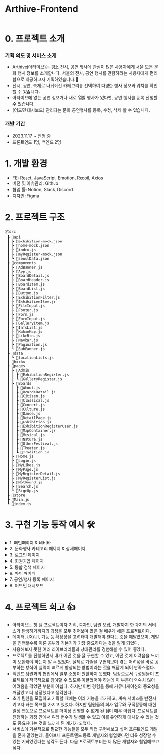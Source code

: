 # Arthive-Frontend

<img alt="" src="https://img1.daumcdn.net/thumb/R1280x0/?scode=mtistory2&fname=https%3A%2F%2Fblog.kakaocdn.net%2Fdn%2FcFDeKg%2FbtsAPXufKUu%2FUSRknuDPdlFkaWfpPgPS2k%2Fimg.png">


# 0. 프로젝트 소개
### 기획 의도 및 서비스 소개

- Arthive(아타이브)는 평소 전시, 공연 행사에 관심이 많은 사용자에게 서울 모든 문화 행사 정보를 소개합니다. 서울의 전시, 공연 행사를 관람하려는 사용자에게 편리함으로 제공하고자 기획하였습니다.🎨
- 전시, 공연, 축제로 나뉘어진 카테고리를 선택하여 다양한 행사 정보와 위치를 확인할 수 있습니다.
- 아타이브에 없는 공연 정보거나 새로 열릴 행사가 있다면, 공연 행사를 등록 신청할 수 있습니다.
- (어드민 대시보드) 관리자는 문화 공연행사를 등록, 수정, 삭제 할 수 있습니다. 

### 개발 기간

- 2023.11.17 ~ 진행 중
- 프론트엔드 1명, 백엔드 2명

  
# 1. 개발 환경
- FE: React, JavaScript, Emotion, Recoil, Axios
- 버전 및 이슈관리: Github
- 협업 툴: Notion, Slack, Discord
- 디자인: Figma

# 2. 프로젝트 구조
```
📦src
 ┣ 📂api
 ┃ ┣ 📜exhibition-mock.json
 ┃ ┣ 📜home-mock.json
 ┃ ┣ 📜index.js
 ┃ ┣ 📜myRegister-mock.json
 ┃ ┗ 📜seoulData.json
 ┣ 📂components
 ┃ ┣ 📜AdBanner.js
 ┃ ┣ 📜App.js
 ┃ ┣ 📜BoardDetail.js
 ┃ ┣ 📜BoardHeader.js
 ┃ ┣ 📜BoardItem.js
 ┃ ┣ 📜BoardList.js
 ┃ ┣ 📜Button.js
 ┃ ┣ 📜ExhibitionFilter.js
 ┃ ┣ 📜ExhibitionItem.js
 ┃ ┣ 📜FileInput.js
 ┃ ┣ 📜Footer.js
 ┃ ┣ 📜Form.js
 ┃ ┣ 📜FormInput.js
 ┃ ┣ 📜GalleryItem.js
 ┃ ┣ 📜InfoList.js
 ┃ ┣ 📜KakaoMap.js
 ┃ ┣ 📜LikeBtn.js
 ┃ ┣ 📜Navbar.js
 ┃ ┣ 📜Pagination.js
 ┃ ┗ 📜SubBanner.js
 ┣ 📂data
 ┃ ┗ 📜locationLists.js
 ┣ 📂hooks
 ┣ 📂pages
 ┃ ┣ 📂Admin
 ┃ ┃ ┣ 📜ExhibitionRegister.js
 ┃ ┃ ┗ 📜GalleryRegister.js
 ┃ ┣ 📂Boards
 ┃ ┃ ┣ 📜About.js
 ┃ ┃ ┣ 📜BoardsDetail.js
 ┃ ┃ ┣ 📜Citizen.js
 ┃ ┃ ┣ 📜Classical.js
 ┃ ┃ ┣ 📜Concert.js
 ┃ ┃ ┣ 📜Culture.js
 ┃ ┃ ┣ 📜Dance.js
 ┃ ┃ ┣ 📜DetailPage.js
 ┃ ┃ ┣ 📜Exhibition.js
 ┃ ┃ ┣ 📜ExhibitionRegisterUser.js
 ┃ ┃ ┣ 📜MapContainer.js
 ┃ ┃ ┣ 📜Musical.js
 ┃ ┃ ┣ 📜Nature.js
 ┃ ┃ ┣ 📜OtherFestival.js
 ┃ ┃ ┣ 📜Theater.js
 ┃ ┃ ┗ 📜Tradition.js
 ┃ ┣ 📜Home.js
 ┃ ┣ 📜Login.js
 ┃ ┣ 📜MyLikes.js
 ┃ ┣ 📜MyPage.js
 ┃ ┣ 📜MyRegisterDetail.js
 ┃ ┣ 📜MyRegisterList.js
 ┃ ┣ 📜NotFound.js
 ┃ ┣ 📜Search.js
 ┃ ┗ 📜SignUp.js
 ┣ 📂store
 ┣ 📜Main.js
 ┗ 📜index.js
```

# 3. 구현 기능 동작 예시 🛠

<details>
 <summary>1. 메인페이지 & 네비바</summary>
 
 ![메인페이지](https://github.com/Arthive-project/Arthive-FE/assets/111138337/0c3be09a-51f7-4222-98a0-0b481ec8f09c)

 1. 메인 페이지
    - AdBanner 슬라이드 자동으로 전환
      - 배너 클릭 시 해당 공연 상세 페이지로 이동
       - SubBanner 슬라이드 화살표 클릭시 다음 아이템으로 이동
           - 포스터 클릭 시 해당 공연 상세 페이지로 이동
           - 더보기 클릭 시 해당 카테고리 페이지로 이동
 
![네비바](https://github.com/Arthive-project/Arthive-FE/assets/111138337/245bbdde-fffb-4cbf-8fe5-65896d41880a)

2. 네비바
    - 로고
        - 클릭 시 메인 페이로 이동
    - 카테고리
        - 마우스 오버 시 상세 카테고리 메뉴 드롭 다운
        - 전시, 공연, 축제, 커뮤니티 게시판으로 이동
        - 로그인, 회원가입 페이지로 이동
        - 마이페이지, 찜 목록, 검색 페이지로 이동
     
![로그아웃](https://github.com/Arthive-project/Arthive-FE/assets/111138337/eaf0d811-3e6a-41cb-8ce3-1c4e73c91b83)
    
   - 로그인 상태 
       - 로그인 버튼 → 유저 이름으로 변경
       - 회원가입 버튼 → 로그아웃 버튼으로 변경
   - 로그아웃
       - 로그아웃 버튼 클릭 시 로그아웃 컨펌 안내창 표시
       - 로그아웃 컨펌 확인 시 localStorage의 accessToken과 refreshToken 삭제
</details>

<details>
 <summary>2. 문화행사 카테고리 페이지 & 상세페이지</summary>

![2 문화행사](https://github.com/Arthive-project/Arthive-FE/assets/111138337/8ad153f0-1ac4-4885-91ad-23db2ef7f46c)

1. 문화행사 카테고리 페이지
    - 대분류 카테고리 클릭 시 해당 카테고리 전체 데이터 렌더링
    - 세부 카테고리 클릭 시 세부 카테고리로 렌더링
    - (무한 스크롤 구현 진행중)
2. 상세 페이지
    - 공연 포스터 및 타이틀 클릭 시 상세 페이지로 이동
    - 공연 상세 정보 확인, 해당 공연의 홈페이지로 이동 가능
    - 위도 경도 데이터 주소로 전환
    - Kakao 지도 api로 공연 장소 확인
    - 프로그램 출연자, 추가 정보, 기타 내용이 기입되어 있는 경우만 항목 렌더링
</details>

<details>
 <summary>3. 로그인 페이지</summary>
 
![로그인](https://github.com/Arthive-project/Arthive-FE/assets/111138337/fa0b6496-942d-4168-9133-848828956435)

1. 유효성 검사
    - Email: email 형식이 맞는지, 입력 값이 있는지 검사
    - Password: 입력 값이 있는지 검사
2. 로그인
    - 성공: AccessToken과 RefreshToken을 localStorage에 저장
    - 실패: 유효성 검사를 통과하지 못했거나, Email-Password가 일치 하지 않을 때 안내창 출력
    - (자동 로그인, 자동 로그아웃 구현 예정)
 
</details>

<details>
 <summary>4. 회원가입 페이지</summary>

 ![회원가입](https://github.com/Arthive-project/Arthive-FE/assets/111138337/cd2321ab-a7c9-4cd6-a307-b5d5aa3cfd4a)


1. 유효성 검사
    - 이메일: 이메일 형식에 맞는지 확인
    - 비밀번호: 영문, 숫자, 특수문자 포함 8~20자 확인
    - 비밀번호 확인: 입력한 비밀번호와 일치하는지 확인
    - 성함: 두 글자 이상 입력했는지 확인
    - 생년월일: 입력했는지 확인
    - 휴대전화: 명시한 형식에 맞게 입력했는지 확인
2. 회원 가입 성공
    - 로그인 페이지로 이동
  
 ![회원가입불가](https://github.com/Arthive-project/Arthive-FE/assets/111138337/f9bcbc5e-d8ee-4f95-b793-6a5f61dadb5e)


3. 회원 가입 불가 안내
    - 이미 가입된 email인 경우
    - 유효성 검사를 통과하지 못한 경우
 
</details>

<details>
 <summary>5. 통합 검색 페이지</summary>
 (구현 진행중입니다!)
1. 키워드 검색
2. 일치하는 공연 정보 렌더링
</details>

<details>
 <summary>6. 마이 페이지</summary>
  
![휴대폰번호변경](https://github.com/Arthive-project/Arthive-FE/assets/111138337/f327c3a7-0732-4ac3-853d-a222ea6228c0)

 1. 회원 정보
    - 로그인한 유저의 회원 정보를 요청하여 이름, 이메일, 생년월일 표시
    - 회원 정보 수정
        - 휴대폰 번호 변경: 유효성 검사 후 업데이트
        - 비밀번호 변경: 비밀번호 변경 페이지로 이동
</details>

<details>
 <summary>7. 공연/행사 등록 페이지</summary>
 
![공연행사등록신청폼](https://github.com/Arthive-project/Arthive-FE/assets/111138337/c3aa30bd-4ab8-484f-b23e-4184087a1ead)

1. 공연/행사 등록 폼
    - 유저는 신청 폼을 작성한 후 신청 완료
    - 필수항목 입력 확인
 
</details>

<details>
 <summary>8. 어드민 대시보드</summary>
  
![어드민로그인로그아웃](https://github.com/Arthive-project/Arthive-FE/assets/111138337/71cca7af-215e-44bd-973c-bdc7cd0845a1)

1. 어드민 대시보드
    - 어드민 Email-Password로 로그인 시 어드민 대시보드로 이동
        - 어드민 대시보드 레이아웃으로 변경 됨
        - 로그아웃 시 유저 레이아웃으로 변경 및 메인 페이지로 이동
     
      
![어드민_게시물등록](https://github.com/Arthive-project/Arthive-FE/assets/111138337/4a2c8363-f2f7-40d7-bb67-6bf91900a3a5)
  
2. 문화 정보 게시물 관리
    - 문화행사 정보 게시물 전체 렌더링
    - 문화행사 정보 키워드 검색
    - 게시물 등록
        - Kakao 지도 api 활용하여 상세 주소 입력시 위도, 경도 자동 변환
        - 이미지 미리보기
    - 등록된 게시물 수정, 삭제

<img width="1419" alt="스크린샷 2024-01-15 오후 2 52 49" src="https://github.com/Arthive-project/Arthive-FE/assets/111138337/94ca979e-7bd6-4595-a83c-30d94c8e1aab">

3. 유저 관리
    - 회원가입된 전체 유저 목록
    - 유저 상세 정보 확인
</details>

# 4. 프로젝트 회고 👍

- 아타이브는 첫 팀 프로젝트이자 기획, 디자인, 팀원 모집, 개발까지 한 가지의 서비스가 탄생하기까지의 과정을 모두 겪어보며 많은 걸 배우게 해준 프로젝트이다.
- 데이터, UX/UI, 기능 등 확장성을 고려하여 개발해야 한다는 것을 깨달았으며, 개발을 진행할수록 이론 공부와 기본기가 가장 중요하다는 것을 알게 되었다.
- 사용해보지 못한 여러 라이브러리들과 상태관리를 경험해볼 수 있어 좋았다.
- 프로젝트를 진행하면서 내가 어떤 것을 잘 구현할 수 있고, 어떤 것에 어려움을 느끼며 보완해야 하는지 알 수 있었다. 실제로 기술을 구현해보며 겪는 어려움을 바로 공부하는 방식이 실력이 빠르게 향상되는 방법이라는 것을 깨닫게 되어 만족스럽다.
- 백엔드 팀원과의 협업에서 일부 소통이 원활하지 못했다. 팀장으로서 구성원들이 프로젝트에 적극적으로 참여할 수 있도록 이끌었어야 하는데 이 부분이 익숙치 않아 어려움을 겪었던 부분이 아쉽다. 하지만 이번 경험을 통해 커뮤니케이션의 중요성을 깨달았고 더 성장했다고 생각한다.
- 초기 팀원을 모집하고 기획할 때에는 여러 기능을 추가하고, 계속 서비스를 반전시키고자 하는 목표를 가지고 있었다. 하지만 팀원들의 회사 업무와 구직활동에 대한 일정 변동으로 프로젝트를 더이상 진행할 수 없게 된 점이 매우 아쉽다. 프로젝트를 진행하는 과정 안에서 여러 변수가 발생할 수 있고 이를 유연하게 대처할 수 있는 것도 중요하다는 것을 느끼게 된 계기가 되었다.
- 서비스에 기본적으로 필요한 기능들을 모두 직접 구현해보고 싶어 프론트엔드 개발을 혼자 맡았는데, 돌아보니 프론트엔드 동료 개발자와 협업했다면 더욱 성장할 수 있는 기회였겠다는 생각도 든다. 다음 프로젝트부터는 더 많은 개발자와 협업해보고 싶다.
